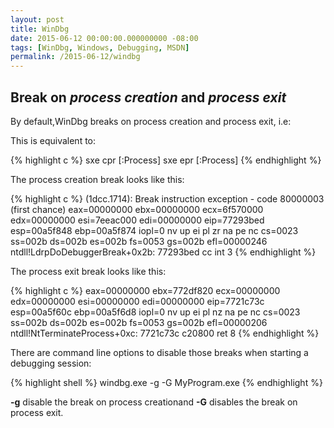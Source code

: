 ```yaml
---
layout: post
title: WinDbg
date: 2015-06-12 00:00:00.000000000 -08:00
tags: [WinDbg, Windows, Debugging, MSDN]
permalink: /2015-06-12/windbg
---
```



Break on *process creation* and *process exit*
----------------------------------------------

By default,WinDbg breaks on process creation and process exit, i.e:

This is equivalent to:


{% highlight c %}
sxe cpr [:Process] 
sxe epr [:Process]
{% endhighlight %}


The process creation break looks like this:


{% highlight c %}
(1dcc.1714): Break instruction exception - code 80000003 (first chance)
eax=00000000 ebx=00000000 ecx=6f570000 edx=00000000 esi=7eeac000 edi=00000000
eip=77293bed esp=00a5f848 ebp=00a5f874 iopl=0         nv up ei pl zr na pe nc
cs=0023  ss=002b  ds=002b  es=002b  fs=0053  gs=002b             efl=00000246
ntdll!LdrpDoDebuggerBreak+0x2b:
77293bed cc              int     3
{% endhighlight %}


The process exit break looks like this:


{% highlight c %}
eax=00000000 ebx=772df820 ecx=00000000 edx=00000000 esi=00000000 edi=00000000
eip=7721c73c esp=00a5f60c ebp=00a5f6d8 iopl=0         nv up ei pl nz na pe nc
cs=0023  ss=002b  ds=002b  es=002b  fs=0053  gs=002b             efl=00000206
ntdll!NtTerminateProcess+0xc:
7721c73c c20800          ret     8
{% endhighlight %}


There are command line options to disable those breaks when starting a debugging session:

{% highlight shell %}
windbg.exe -g -G MyProgram.exe
{% endhighlight %}

**-g** disable the break on process creationand **-G** disables the break on process exit.




[msdn_json]: https://msdn.microsoft.com/en-us/library/windows/apps/xaml/hh770289.aspx

